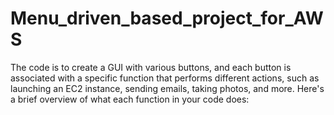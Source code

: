 # Menu_driven_based_project_for_AWS
The code is to create a GUI with various buttons, and each button is associated with a specific function that performs different actions, such as launching an EC2 instance, sending emails, taking photos, and more. Here's a  brief overview of what each function in your code does:
